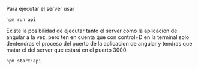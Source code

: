 Para ejecutar el server usar
```
npm run api
```


Existe la posibilidad de ejecutar tanto el server como la aplicacion de angular a la vez, pero ten en cuenta que con control+D en la terminal solo dentendras el proceso del puerto de la aplicacion de angular y tendras que matar el del server que estará en el puerto 3000.
```
npm start:api
```
